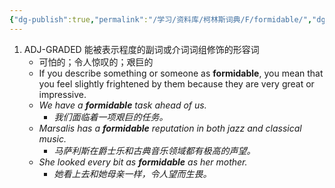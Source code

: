 ```yaml
---
{"dg-publish":true,"permalink":"/学习/资料库/柯林斯词典/F/formidable/","dgPassFrontmatter":true}
---
```


1. ADJ-GRADED 能被表示程度的副词或介词词组修饰的形容词
	- 可怕的；令人惊叹的；艰巨的
	- If you describe something or someone as **formidable**, you mean that you feel slightly frightened by them because they are very great or impressive.
	- *We have a **formidable** task ahead of us.*
		- *我们面临着一项艰巨的任务。*
	- *Marsalis has a **formidable** reputation in both jazz and classical music.*
		- *马萨利斯在爵士乐和古典音乐领域都有极高的声望。*
	- *She looked every bit as **formidable** as her mother.*
		- *她看上去和她母亲一样，令人望而生畏。*